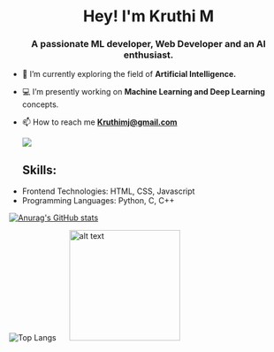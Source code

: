 <h1 align="center">Hey! I'm Kruthi M</h1>
<h3 align="center">A passionate ML developer, Web Developer and an AI enthusiast.</h3>

- 🔭 I’m currently exploring the field of **Artificial Intelligence.**

- 💻 I’m presently working on **Machine Learning and Deep Learning** concepts.

- 📫 How to reach me **Kruthimj@gmail.com**

  ![](https://komarev.com/ghpvc/?username=Kruthim1304&color=red)
  
   **Skills:**
  ---
 
 * Frontend Technologies: HTML, CSS, Javascript
 * Programming Languages: Python, C, C++

[![Anurag's GitHub stats](https://github-readme-stats.vercel.app/api?username=Kruthim1304&show_icons=true&theme=jolly)](https://github.com/anuraghazra/github-readme-stats)
 
![Top Langs](https://github-readme-stats.vercel.app/api/top-langs/?username=Kruthim1304&theme=jolly) <img src="https://user-images.githubusercontent.com/76477365/120953404-84003900-c76a-11eb-99ff-f9887532944e.png" style="margin-left:20px;" alt="alt text" width="200px" height="200px" >

